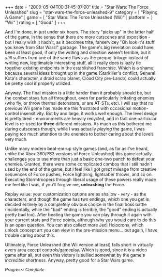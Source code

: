 +++
date = "2009-05-04T00:31:45-07:00"
title = "Star Wars: The Force Unleashed"
slug = "star-wars-the-force-unleashed-9"
category = [ "Playing A Game" ]
game = [ "Star Wars: The Force Unleashed (Wii)" ]
platform = [ "Wii" ]
rating = [ "Good" ]
+++

And I'm done, in just under six hours.  The story "picks up" in the latter half of the game, in the sense that there are more cutscenes and exposition - but I really wish it hadn't, as it becomes trite, fanservicey "Oh look it's stuff you know from Star Wars!" garbage.  The game's big revelation could have been at least good, if only the writing and direction weren't terrible, but it <i>still</i> suffers from one of the same flaws as the prequel trilogy: instead of writing new, legitimately interesting stuff, all it really does is lazily tie together existing endpoints in the established franchise.  Which is a shame, because several ideas brought up in the game (Starkiller's conflict, General Kota's character, a droid scrap planet, Cloud City pre-Lando) could actually be pretty cool if properly utilized.

Anyway.  The final mission is a little harder than it probably should be, but the combat stays fun all throughout, even for particularly irritating enemies (who fly, or throw thermal detonators, or are AT-STs, etc).  I will say that no previous Wii game has made me this frustrated with occasional motion-control insensitivity.  But by and large, it works well enough.  The level design is pretty tired - environments are heavily recycled, and in fact one particular level is re-used for <b>three</b> different missions.  As much as this bothered me during cutscenes though, while I was actually <i>playing</i> the game, I was paying too much attention to the enemies to bother caring about the levels very much.

Unlike many modern beat-em-up style games (and, as far as I've heard, unlike the Xbox 360/PS3 versions of Force Unleashed) this game actually challenges you to use more than just a basic one-two punch to defeat your enemies.  Granted, there were some complicated combos that I still hadn't used by the end of the game, but I feel like I got <i>great</i> mileage from creative sequences of Force pushes, Force lightning, lightsaber throws, and so on.  Executing Stormtroopers through liberal usage of these powers really made me feel like I was, if you'll forgive me, <b>unleashing</b> the Force.

Replay value: your customization options are as shallow - <i>very</i> - as the characters, and though the game has two endings, which one you get is decided entirely by a completely obvious choice in the final boss battle (incidentally, while the "bad" ending is terrible, the "good" ending is actually pretty bad too).  After beating the game you can play through it again with your current stats and Force points, although why you would care to do this is an open question.  You can also collect more Jedi Holocrons, which unlock concept art you can view in the pre-mission menu... but again, I have trouble caring about this.

Ultimately, Force Unleashed (the Wii version at least) falls short in virtually every area except controls/gameplay.  Which is good, since it is a video game after all, but even this victory is sullied somewhat by the game's <i>incredible</i> shortness.  Anyway, pretty good for a Star Wars game.

<i>Progress: Complete</i>